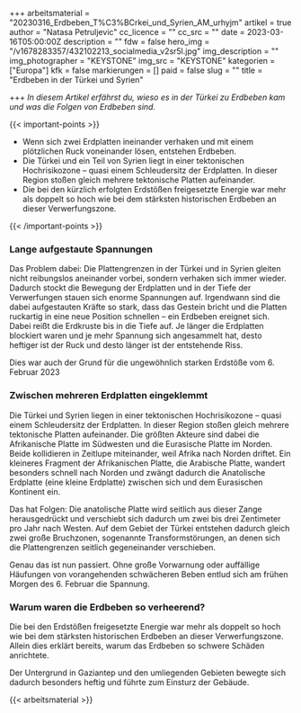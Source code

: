 +++
arbeitsmaterial = "20230316_Erdbeben_T%C3%BCrkei_und_Syrien_AM_urhyjm"
artikel = true
author = "Natasa Petruljevic"
cc_licence = ""
cc_src = ""
date = 2023-03-16T05:00:00Z
description = ""
fdw = false
hero_img = "/v1678283357/432102213_socialmedia_v2sr5l.jpg"
img_description = ""
img_photographer = "KEYSTONE"
img_src = "KEYSTONE"
kategorien = ["Europa"]
kfk = false
markierungen = []
paid = false
slug = ""
title = "Erdbeben in der Türkei und Syrien"

+++
_In diesem Artikel erfährst du, wieso es in der Türkei zu Erdbeben kam und was die Folgen von Erdbeben sind._

{{< important-points >}} 



<ul>

<li>Wenn sich zwei Erdplatten ineinander verhaken und mit einem plötzlichen Ruck voneinander lösen, entstehen Erdbeben.</li>

<li>Die Türkei und ein Teil von Syrien liegt in einer tektonischen Hochrisikozone – quasi einem Schleudersitz der Erdplatten. In dieser Region stoßen gleich mehrere tektonische Platten aufeinander.</li>

<li>Die bei den kürzlich erfolgten Erdstößen freigesetzte Energie war mehr als doppelt so hoch wie bei dem stärksten historischen Erdbeben an dieser Verwerfungszone.</li>

</ul> {{< /important-points >}}

### Lange aufgestaute Spannungen

Das Problem dabei: Die Plattengrenzen in der Türkei und in Syrien gleiten nicht reibungslos aneinander vorbei, sondern verhaken sich immer wieder. Dadurch stockt die Bewegung der Erdplatten und in der Tiefe der Verwerfungen stauen sich enorme Spannungen auf. Irgendwann sind die dabei aufgestauten Kräfte so stark, dass das Gestein bricht und die Platten ruckartig in eine neue Position schnellen – ein Erdbeben ereignet sich. Dabei reißt die Erdkruste bis in die Tiefe auf. Je länger die Erdplatten blockiert waren und je mehr Spannung sich angesammelt hat, desto heftiger ist der Ruck und desto länger ist der entstehende Riss.

Dies war auch der Grund für die ungewöhnlich starken Erdstöße vom 6. Februar 2023

### Zwischen mehreren Erdplatten eingeklemmt

Die Türkei und Syrien liegen in einer tektonischen Hochrisikozone – quasi einem Schleudersitz der Erdplatten. In dieser Region stoßen gleich mehrere tektonische Platten aufeinander. Die größten Akteure sind dabei die Afrikanische Platte im Südwesten und die Eurasische Platte im Norden. Beide kollidieren in Zeitlupe miteinander, weil Afrika nach Norden driftet. Ein kleineres Fragment der Afrikanischen Platte, die Arabische Platte, wandert besonders schnell nach Norden und zwängt dadurch die Anatolische Erdplatte (eine kleine Erdplatte) zwischen sich und dem Eurasischen Kontinent ein.

Das hat Folgen: Die anatolische Platte wird seitlich aus dieser Zange herausgedrückt und verschiebt sich dadurch um zwei bis drei Zentimeter pro Jahr nach Westen. Auf dem Gebiet der Türkei entstehen dadurch gleich zwei große Bruchzonen, sogenannte Transformstörungen, an denen sich die Plattengrenzen seitlich gegeneinander verschieben.

Genau das ist nun passiert. Ohne große Vorwarnung oder auffällige Häufungen von vorangehenden schwächeren Beben entlud sich am frühen Morgen des 6. Februar die Spannung.

### Warum waren die Erdbeben so verheerend?

Die bei den Erdstößen freigesetzte Energie war mehr als doppelt so hoch wie bei dem stärksten historischen Erdbeben an dieser Verwerfungszone. Allein dies erklärt bereits, warum das Erdbeben so schwere Schäden anrichtete.

Der Untergrund in Gaziantep und den umliegenden Gebieten bewegte sich dadurch besonders heftig und führte zum Einsturz der Gebäude.



 {{< arbeitsmaterial >}} 
